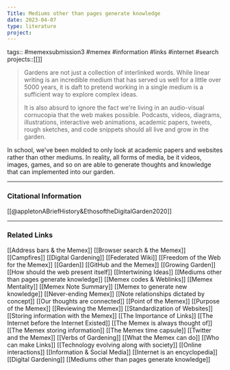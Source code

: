 ```yaml
---
Title: Mediums other than pages generate knowledge
date: 2023-04-07
type: literature
project:
---
```

tags:: #memexsubmission3 #memex #information #links #internet #search
projects::[[]]

> Gardens are not just a collection of interlinked words. While linear writing is an incredible medium that has served us well for a little over 5000 years, it is daft to pretend working in a single medium is a sufficient way to explore complex ideas.
> 
> It is also absurd to ignore the fact we're living in an audio-visual cornucopia that the web makes possible. Podcasts, videos, diagrams, illustrations, interactive web animations, academic papers, tweets, rough sketches, and code snippets should all live and grow in the garden.

In school, we've been molded to only look at academic papers and websites rather than other mediums. In reality, all forms of media, be it videos, images, games, and so on are able to generate thoughts and knowledge that can implemented into our garden.

---
### Citational Information

[[@appletonABriefHistory&EthosoftheDigitalGarden2020]]

---

### Related Links

[[Address bars & the Memex]]
[[Browser search & the Memex]]
[[Campfires]]
[[Digital Gardening]]
[[Federated Wiki]]
[[Freedom of the Web for the Memex]]
[[Garden]]
[[GitHub and the Memex]]
[[Growing Garden]]
[[How should the web present itself]]
[[Intertwining Ideas]]
[[Mediums other than pages generate knowledge]]
[[Memex codes & Weblinks]]
[[Memex Mentality]]
[[Memex Note Summary]]
[[Memex to generate new knowledge]]
[[Never-ending Memex]]
[[Note relationships dictated by concept]]
[[Our thoughts are connected]]
[[Point of the Memex]]
[[Purpose of the Memex]]
[[Reviewing the Memex]]
[[Standardization of Websites]]
[[Storing information with the Memex]]
[[The Importance of Links]]
[[The Internet before the Internet Existed]]
[[The Memex is always thought of]]
[[The Memex storing information]]
[[The Memex time capsule]]
[[Twitter and the Memex]]
[[Verbs of Gardening]]
[[What the Memex can do]]
[[Who can make Links]]
[[Technology evolving along with society]]
[[Online interactions]]
[[Information & Social Media]]
[[Internet is an encyclopedia]]
[[Digital Gardening]]
[[Mediums other than pages generate knowledge]]